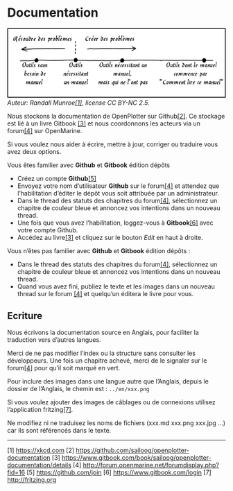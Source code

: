 # Documentation

![](manuels.png)
_Auteur: Randall Munroe[[1]](https://xkcd.com), license CC BY-NC 2.5._


Nous stockons la documentation de OpenPlotter sur Github[[2]](https://github.com/sailoog/openplotter-documentation). Ce stockage est lié à un livre Gitbook [[3]](https://www.gitbook.com/book/sailoog/openplotter-documentation/details) et nous coordonnons les acteurs via un forum[[4]](http://forum.openmarine.net/forumdisplay.php?fid=16) sur OpenMarine.

Si vous voulez nous aider à écrire, mettre à jour, corriger ou traduire vous avez deux options.

Vous êtes familier avec **Github** et **Gitbook** édition dépôts 

* Créez un compte **Github**[[5]](https://github.com/join)
* Envoyez votre nom d’utilisateur **Github** sur le forum[[4]](http://forum.openmarine.net/forumdisplay.php?fid=16) et attendez que l’habilitation d’éditer le dépôt vous soit attribuée par un administrateur.
*	Dans le thread des statuts des chapitres du forum[[4]](http://forum.openmarine.net/forumdisplay.php?fid=16), sélectionnez un chapitre de couleur bleue et annoncez vos intentions dans un nouveau thread.
* Une fois que vous avez l’habilitation, loggez-vous à **Gitbook**[[6]](https://www.gitbook.com/login) avec votre compte Github.
* Accédez au livre[[3]](https://www.gitbook.com/book/sailoog/openplotter-documentation/details) et cliquez sur le bouton  _Edit_ en haut à droite.

Vous n’êtes pas familier avec **Github** et **Gitbook** édition dépôts :

*	Dans le thread des statuts des chapitres du forum[[4]](http://forum.openmarine.net/forumdisplay.php?fid=16), sélectionnez un chapitre de couleur bleue et annoncez vos intentions dans un nouveau thread.
* Quand vous avez fini, publiez le texte et les images dans un nouveau thread sur le forum [[4]](http://forum.openmarine.net/forumdisplay.php?fid=16) et quelqu’un éditera le livre pour vous.

## Ecriture

Nous écrivons la documentation source en Anglais, pour faciliter la traduction vers d’autres langues.

Merci de ne pas modifier l’index ou la structure sans consulter les développeurs. Une fois un chapitre achevé, merci de le signaler sur le forum[[4]](http://forum.openmarine.net/forumdisplay.php?fid=16) pour qu’il soit marqué en vert.

Pour inclure des images dans une langue autre que l’Anglais, depuis le dossier de l’Anglais, le chemin est : `../en/xxx.png`

Si vous voulez ajouter des images de câblages ou de connexions utilisez l’application fritzing[[7]](http://fritzing.org).

Ne modifiez ni ne traduisez les noms de fichiers (xxx.md xxx.png xxx.jpg ...) car ils sont référencés dans le texte.

---

[1] https://xkcd.com [2] https://github.com/sailoog/openplotter-documentation [3] https://www.gitbook.com/book/sailoog/openplotter-documentation/details [4] http://forum.openmarine.net/forumdisplay.php?fid=16 [5] https://github.com/join [6] https://www.gitbook.com/login [7] http://fritzing.org

